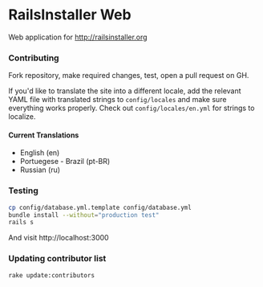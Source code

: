 # RailsInstaller Web

Web application for http://railsinstaller.org

### Contributing

Fork repository, make required changes, test, open a pull request on GH.

If you'd like to translate the site into a different locale, add the relevant
YAML file with translated strings to `config/locales` and make sure everything
works properly. Check out `config/locales/en.yml` for strings to localize.

#### Current Translations

- English (en)
- Portuegese - Brazil (pt-BR)
- Russian (ru)

### Testing

```bash
cp config/database.yml.template config/database.yml
bundle install --without="production test"
rails s
```

And visit http://localhost:3000

### Updating contributor list

```bash
rake update:contributors
```
